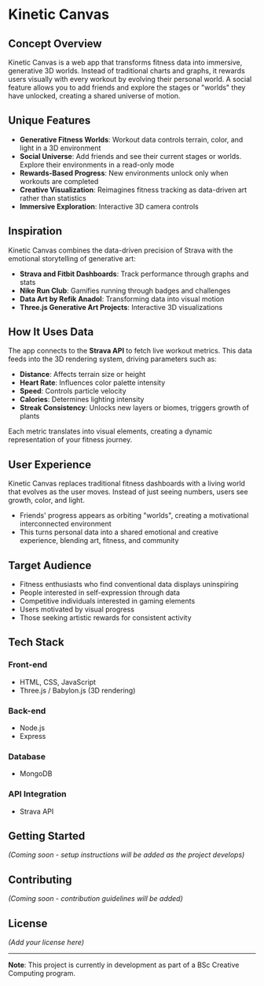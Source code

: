 # Kinetic Canvas

## Concept Overview

Kinetic Canvas is a web app that transforms fitness data into immersive, generative 3D worlds. Instead of traditional charts and graphs, it rewards users visually with every workout by evolving their personal world. A social feature allows you to add friends and explore the stages or "worlds" they have unlocked, creating a shared universe of motion.

## Unique Features

- **Generative Fitness Worlds**: Workout data controls terrain, color, and light in a 3D environment
- **Social Universe**: Add friends and see their current stages or worlds. Explore their environments in a read-only mode
- **Rewards-Based Progress**: New environments unlock only when workouts are completed
- **Creative Visualization**: Reimagines fitness tracking as data-driven art rather than statistics
- **Immersive Exploration**: Interactive 3D camera controls

## Inspiration

Kinetic Canvas combines the data-driven precision of Strava with the emotional storytelling of generative art:

- **Strava and Fitbit Dashboards**: Track performance through graphs and stats
- **Nike Run Club**: Gamifies running through badges and challenges
- **Data Art by Refik Anadol**: Transforming data into visual motion
- **Three.js Generative Art Projects**: Interactive 3D visualizations

## How It Uses Data

The app connects to the **Strava API** to fetch live workout metrics. This data feeds into the 3D rendering system, driving parameters such as:

- **Distance**: Affects terrain size or height
- **Heart Rate**: Influences color palette intensity
- **Speed**: Controls particle velocity
- **Calories**: Determines lighting intensity
- **Streak Consistency**: Unlocks new layers or biomes, triggers growth of plants

Each metric translates into visual elements, creating a dynamic representation of your fitness journey.

## User Experience

Kinetic Canvas replaces traditional fitness dashboards with a living world that evolves as the user moves. Instead of just seeing numbers, users see growth, color, and light.

- Friends' progress appears as orbiting "worlds", creating a motivational interconnected environment
- This turns personal data into a shared emotional and creative experience, blending art, fitness, and community

## Target Audience

- Fitness enthusiasts who find conventional data displays uninspiring
- People interested in self-expression through data
- Competitive individuals interested in gaming elements
- Users motivated by visual progress
- Those seeking artistic rewards for consistent activity

## Tech Stack

### Front-end
- HTML, CSS, JavaScript
- Three.js / Babylon.js (3D rendering)

### Back-end
- Node.js
- Express

### Database
- MongoDB

### API Integration
- Strava API

## Getting Started

*(Coming soon - setup instructions will be added as the project develops)*

## Contributing

*(Coming soon - contribution guidelines will be added)*

## License

*(Add your license here)*

---

**Note**: This project is currently in development as part of a BSc Creative Computing program.
